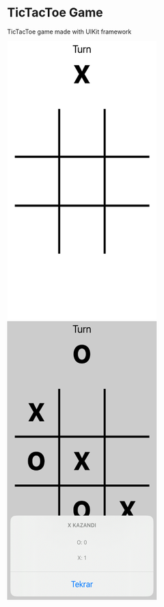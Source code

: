 # TicTacToe Game

TicTacToe game made with UIKit framework

<p>
  <img src="https://github.com/omerfarukercivan/TicTacToe/blob/main/xoxSS1.png" width="350" height="650">
  &nbsp
  <img src="https://github.com/omerfarukercivan/TicTacToe/blob/main/xoxSS2.png" width="350" height="650">
</p>
